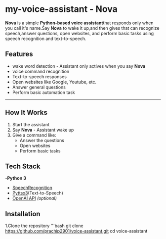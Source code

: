 # my-voice-assistant - Nova
**Nova** is a simple **Python-based voice assistant**that responds only when you call it's name.Say **Nova** to wake it up,and then gives that can recognize speech,answer questions, open websites, and perform basic tasks using speech recognition and text-to-speech.

## Features
- wake word detection - Assistant only actives when you say **Nova**
- voice command recognition
- Text-to-speech responses
- Open websites like Google, Youtube, etc.
- Answer general questions
- Perform basic automation task
---

## How It Works
1. Start the assistant
2. Say **Nova** - Assistant wake up
3. Give a command like:
    - Answer the questions
    - Open websites
    - Perform basic tasks 

## Tech Stack
-**Python 3**
- [SpeechRecognition](https://pypi.org/project/SpeechRecognition/)
- [Pyttsx3](https://pypi.org/project/pyttsx3)(Text-to-Speech)
- [OpenAI API](https://platform.openai.com/)
  *(optional)*

## Installation
1.Clone the repository
'''bash
git clone https://github.com/prachip2901/voice-assistant.git
cd voice-assistant

  



